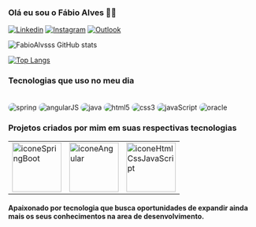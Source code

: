 ### Olá eu sou o Fábio Alves 👋🏼
[![Linkedin](    https://img.shields.io/badge/LinkedIn-0077B5?style=for-the-badge&logo=linkedin&logoColor=white)](https://www.linkedin.com/in/fabio-alves-515390155/)
[![Instagram](https://img.shields.io/badge/Instagram-E4405F?style=for-the-badge&logo=instagram&logoColor=white)](https://www.instagram.com/fabio_alvss)
[![Outlook](https://img.shields.io/badge/Microsoft_Outlook-0078D4?style=for-the-badge&logo=microsoft-outlook&logoColor=white)](mailto:fabio_alvss@outlook.com)
 

![FabioAlvsss GitHub stats](https://github-readme-stats.vercel.app/api?username=FabioAlvsss&show_icons=true&theme=tokyonight)

[![Top Langs](https://github-readme-stats.vercel.app/api/top-langs/?username=FabioAlvsss&layout=donut)](https://github.com/anuraghazra/github-readme-stats)

### Tecnologias que uso no meu dia

<div style = "display:inline_block"> </br>
<img style= "border-radius:20px; margin-top:2px" align="center" alt ="spring" src="https://img.shields.io/badge/Spring-6DB33F?style=for-the-badge&logo=spring&logoColor=white">
<img style= "border-radius:20px; margin-top:2px" align="center" alt ="angularJS" src="https://img.shields.io/badge/AngularJS-E23237?style=for-the-badge&logo=angularjs&logoColor=white">
<img  style= "border-radius:20px; margin-top:2px" align="center" alt ="java" src="https://img.shields.io/badge/Java-ED8B00?style=for-the-badge&logo=openjdk&logoColor=white">
<img style= "border-radius:20px; margin-top:2px" align="center" alt ="html5" src="https://img.shields.io/badge/HTML5-E34F26?style=for-the-badge&logo=html5&logoColor=white">
<img  style= "border-radius:20px; margin-top:2px" align="center" alt ="css3" src="https://img.shields.io/badge/CSS3-1572B6?style=for-the-badge&logo=css3&logoColor=white">
<img style= "border-radius:20px; margin-top:2px" align="center" alt ="javaScript" src="https://img.shields.io/badge/JavaScript-F7DF1E?style=for-the-badge&logo=javascript&logoColor=black">
<img  style= "border-radius:20px; margin-top:2px" align="center" alt ="oracle" src="https://img.shields.io/badge/Oracle-F80000?style=for-the-badge&logo=oracle&logoColor=black">
</div>

### Projetos criados por mim em suas respectivas tecnologias
<div>
 <table>
  <tr>
    <td><a href="https://github.com/FabioAlvsss/Projetos/tree/main/SpringBoot"><img src="https://www.remoterocketship.com/_next/image?url=%2Fimages%2Fblog%2FSpring%20Boot-icon-for-blog.jpg&w=640&q=75" style="width:100px;height:100px;" alt="iconeSpringBoot"></a></td>
    <td><a href="link2"><img src="https://www.svgrepo.com/show/353398/angular.svg" style="width:100px;height:100px;" alt="iconeAngular"></a></td>
    <td><a href="link3"><img src="https://thumbs.dreamstime.com/b/vector-collection-web-development-shield-signs-html-css-javascript-isolated-icons-white-background-38571884.jpg" style="width:100px;height:100px;" alt="iconeHtmlCssJavaScript"></a></td>
  </tr>
</table>

</div>


#### Apaixonado por tecnologia que busca oportunidades de expandir ainda mais os seus conhecimentos na area de desenvolvimento.
